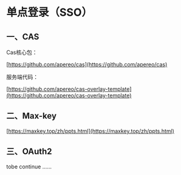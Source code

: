 # 单点登录（SSO）

## 一、CAS

Cas核心包：

[https://github.com/apereo/cas](https://github.com/apereo/cas)

服务端代码：

[https://github.com/apereo/cas-overlay-template](https://github.com/apereo/cas-overlay-template)


## 二、Max-key

[https://maxkey.top/zh/ppts.html](https://maxkey.top/zh/ppts.html)

## 三、OAuth2

tobe continue ......